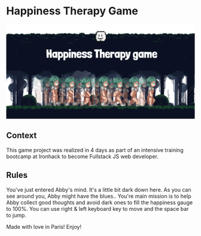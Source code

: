# Happiness Therapy Game

![Happiness Therapy Game](./img/background-fixed-image.png)

## Context

This game project was realized in 4 days as part of an intensive training bootcamp at Ironhack to become Fullstack JS web developer.

## Rules

You've just entered Abby's mind.
It's a little bit dark down here.
As you can see around you, Abby might have the blues..
You're main mission is to help Abby collect good thoughts and avoid dark ones to fill the happiness gauge to 100%.
You can use right & left keyboard key to move and the space bar to jump.

Made with love in Paris!
Enjoy!
